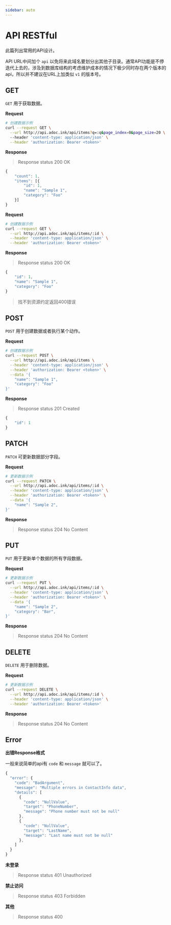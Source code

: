 ```yaml
---
sidebar: auto
---
```


# API RESTful

此篇列出常用的API设计。

API URL中间加个 `api` 以免将来此域名要划分出其他子目录。通常API功能是不停迭代上去的，涉及到数据库结构的考虑维护成本的情况下极少同时存在两个版本的api，所以并不建议在URL上加类似 `v1` 的版本号。

## GET

`GET` 用于获取数据。

**Request**

```bash
# 创建数据示例
curl --request GET \
  --url http://api.adoc.ink/api/items?q=:q&page_index=0&page_size=20 \
  --header 'content-type: application/json' \
  --header 'authorization: Bearer <token>'
```

**Response**

> Response status 200 OK

```js
{
    "count": 1,
    "items": [{ 
        "id": 1,
        "name": "Sample 1",
        "category": "Foo"
    }]
}
```

**Request**

```bash
# 创建数据示例
curl --request GET \
  --url http://api.adoc.ink/api/items/:id \
  --header 'content-type: application/json' \
  --header 'authorization: Bearer <token>'
```

**Response**

> Response status 200 OK

```js
{ 
    "id": 1,
    "name": "Sample 1",
	"category": "Foo"
}
```

> 找不到资源约定返回400错误

## POST

`POST` 用于创建数据或者执行某个动作。

**Request**

```bash
# 创建数据示例
curl --request POST \
  --url http://api.adoc.ink/api/items \
  --header 'content-type: application/json' \
  --header 'authorization: Bearer <token>' \
  --data '{
	"name": "Sample 1",
	"category": "Foo"
}'
```

**Response**

> Response status 201 Created 

```js
{ 
    "id": 1
}
```

## PATCH

`PATCH` 可更新数据部分字段。

**Request**

```bash
# 更新数据示例
curl --request PATCH \
  --url http://api.adoc.ink/api/items/:id \
  --header 'content-type: application/json' \
  --header 'authorization: Bearer <token>' \
  --data '{
	"name": "Sample 2",
}'
```

**Response**

> Response status 204 No Content

## PUT

`PUT` 用于更新单个数据的所有字段数据。

**Request**

```bash
# 更新数据示例
curl --request PUT \
  --url http://api.adoc.ink/api/items/:id \
  --header 'content-type: application/json' \
  --header 'authorization: Bearer <token>' \
  --data '{
	"name": "Sample 2",
	"category": "Bar",
}'
```

**Response**

> Response status 204 No Content

## DELETE

`DELETE` 用于删除数据。

**Request**

```bash
# 更新数据示例
curl --request DELETE \
  --url http://api.adoc.ink/api/items/:id \
  --header 'content-type: application/json' \
  --header 'authorization: Bearer <token>'
```

**Response**

> Response status 204 No Content

## Error

**出错Response格式**

一般来说简单的api有 `code` 和 `message` 就可以了。

```js
{
  "error": {
    "code": "BadArgument",
    "message": "Multiple errors in ContactInfo data",
    "details": [
      {
        "code": "NullValue",
        "target": "PhoneNumber",
        "message": "Phone number must not be null"
      },
      {
        "code": "NullValue",
        "target": "LastName",
        "message": "Last name must not be null"
      },
    ]
  }
}
```

**未登录**

> Response status 401 Unauthorized

**禁止访问**

> Response status 403 Forbidden

**其他**

> Response status 400
